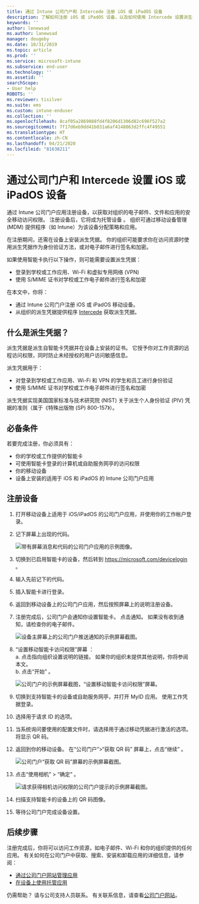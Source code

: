 ```yaml
---
title: 通过 Intune 公司门户和 Intercede 注册 iOS 或 iPadOS 设备
description: 了解如何注册 iOS 或 iPadOS 设备，以及如何使用 Intercede 设置派生凭据身份验证。
keywords: ''
author: lenewsad
ms.author: lanewsad
manager: dougeby
ms.date: 10/31/2019
ms.topic: article
ms.prod: ''
ms.service: microsoft-intune
ms.subservice: end-user
ms.technology: ''
ms.assetid: ''
searchScope:
- User help
ROBOTS: ''
ms.reviewer: tisilver
ms.suite: ems
ms.custom: intune-enduser
ms.collection: ''
ms.openlocfilehash: 8caf05a2869088fd4f8206d1306d82c696f527a2
ms.sourcegitcommit: 7f17d6eb9dd41b031a6af4148863d2ffc4f49551
ms.translationtype: HT
ms.contentlocale: zh-CN
ms.lasthandoff: 04/21/2020
ms.locfileid: "81638211"
---
```

# <a name="set-up-ios-or-ipados-device-with-company-portal-and-intercede"></a>通过公司门户和 Intercede 设置 iOS 或 iPadOS 设备

通过 Intune 公司门户应用注册设备，以获取对组织的电子邮件、文件和应用的安全移动访问权限。  注册设备后，它将成为托管设备  。 组织可通过移动设备管理 (MDM) 提供程序（如 Intune）为该设备分配策略和应用。  

在注册期间，还需在设备上安装派生凭据。 你的组织可能要求你在访问资源时使用派生凭据作为身份验证方法，或对电子邮件进行签名和加密。 

如果使用智能卡执行以下操作，则可能需要设置派生凭据：

* 登录到学校或工作应用、Wi-Fi 和虚拟专用网络 (VPN)
* 使用 S/MIME 证书对学校或工作电子邮件进行签名和加密  

在本文中，你将：  

* 通过 Intune 公司门户注册 iOS 或 iPadOS 移动设备。  
* 从组织的派生凭据提供程序 [Intercede](https://www.intercede.com/) 获取派生凭据。   


## <a name="what-are-derived-credentials"></a>什么是派生凭据？  
派生凭据是派生自智能卡凭据并在设备上安装的证书。 它授予你对工作资源的远程访问权限，同时防止未经授权的用户访问敏感信息。  

派生凭据用于： 
* 对登录到学校或工作应用、Wi-Fi 和 VPN 的学生和员工进行身份验证
* 使用 S/MIME 证书对学校或工作电子邮件进行签名和加密  

派生凭据实现美国国家标准与技术研究院 (NIST) 关于派生个人身份验证 (PIV) 凭据的准则（属于《特殊出版物 (SP) 800-157》）。  

## <a name="prerequisites"></a>必备条件

 若要完成注册，你必须具有：

* 你的学校或工作提供的智能卡
* 可使用智能卡登录的计算机或自助服务网亭的访问权限
* 你的移动设备
* 设备上安装的适用于 iOS 和 iPadOS 的 Intune 公司门户应用


## <a name="enroll-device"></a>注册设备  
1. 打开移动设备上适用于 iOS/iPadOS 的公司门户应用，并使用你的工作帐户登录。  
2. 记下屏幕上出现的代码。  

    ![带有屏幕消息和代码的公司门户应用的示例图像。](./media/copy-code-intercede.png)  
1. 切换到已启用智能卡的设备，然后转到 https://microsoft.com/devicelogin 。 

1. 输入先前记下的代码。
 
2. 插入智能卡进行登录。   

3. 返回到移动设备上的公司门户应用，然后按照屏幕上的说明注册设备。  
4. 注册完成后，公司门户会通知你设置智能卡。 点击通知。 如果没有收到通知，请检查你的电子邮件。   

    ![设备主屏幕上的公司门户推送通知的示例屏幕截图。](./media/action-required-in-app-intercede.png)  

5. “设置移动智能卡访问权限”屏幕  ：  
    a. 点击指向组织设置说明的链接。 如果你的组织未提供其他说明，你将参阅本文。  
    b. 点击“开始”  。  

    ![公司门户的示例屏幕截图，“设置移动智能卡访问权限”屏幕。](./media/smart-card-info-intercede.png)  

6. 切换到支持智能卡的设备或自助服务网亭，并打开 MyID 应用。 使用工作凭据登录。  
7. 选择用于请求 ID 的选项。 
8. 当系统询问要使用的配置文件时，请选择用于通过移动凭据进行激活的选项。 将显示 QR 码。  
9. 返回到你的移动设备。 在“公司门户”>“获取 QR 码”  屏幕上，点击“继续”  。  

    ![公司门户“获取 QR 码”屏幕的示例屏幕截图。](./media/get-qr-code-intercede.png) 
 
10. 点击“使用相机”   > “确定”  。  

    ![请求获得相机访问权限的公司门户提示的示例屏幕截图。](./media/allow-cp-camera-access-intercede.png)  

11. 扫描支持智能卡的设备上的 QR 码图像。 
12. 等待公司门户完成设备设置。  

## <a name="next-steps"></a>后续步骤  
注册完成后，你将可以访问工作资源，如电子邮件、Wi-Fi 和你的组织提供的任何应用。 有关如何在公司门户中获取、搜索、安装和卸载应用的详细信息，请参阅：

* [通过公司门户网站管理应用](manage-apps-cpweb.md)  
* [在设备上使用托管应用](use-managed-apps-on-your-device-ios.md)  

仍需帮助？ 请与公司支持人员联系。 有关联系信息，请查看[公司门户网站](https://go.microsoft.com/fwlink/?linkid=2010980)。
